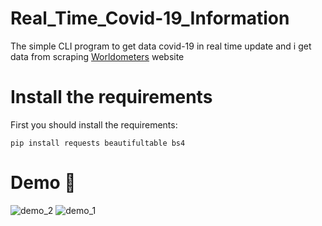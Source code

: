 
# Real_Time_Covid-19_Information
The simple CLI program to get data covid-19 in real time update and i get data from scraping [Worldometers](https://worldometers.info/) website
# Install the requirements
First you should install the requirements:
```
pip install requests beautifultable bs4
```
# Demo :tada:
![demo_2](https://user-images.githubusercontent.com/77124662/132586947-75e230f8-c47d-440a-990e-df516e4db30b.PNG)
![demo_1](https://user-images.githubusercontent.com/77124662/132586935-64edfb99-53fd-4ecb-a654-5e0517fd6559.PNG)
